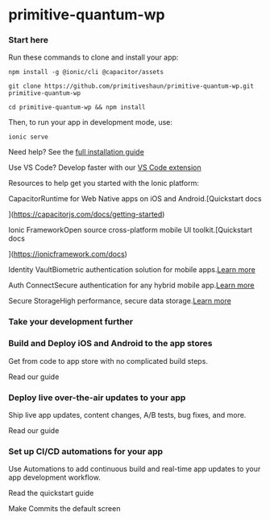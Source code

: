 # primitive-quantum-wp

### Start here

Run these commands to clone and install your app:

    npm install -g @ionic/cli @capacitor/assets

    git clone https://github.com/primitiveshaun/primitive-quantum-wp.git primitive-quantum-wp
    
    cd primitive-quantum-wp && npm install

Then, to run your app in development mode, use:

    ionic serve

Need help? See the [full installation guide](https://ionicframework.com/docs/intro/cli) 

Use VS Code? Develop faster with our [VS Code extension](https://ionic.link/vscode) 

Resources to help get you started with the Ionic platform:

CapacitorRuntime for Web Native apps on iOS and Android.[Quickstart docs

](https://capacitorjs.com/docs/getting-started)

Ionic FrameworkOpen source cross-platform mobile UI toolkit.[Quickstart docs

](https://ionicframework.com/docs)

Identity VaultBiometric authentication solution for mobile apps.[Learn more](/app/d8825fd6/native/identity-vault) 

Auth ConnectSecure authentication for any hybrid mobile app.[Learn more](/app/d8825fd6/native/auth-connect) 

Secure StorageHigh performance, secure data storage.[Learn more](/app/d8825fd6/native/secure-storage) 

### Take your development further

### Build and Deploy iOS and Android to the app stores

Get from code to app store with no complicated build steps.

Read our guide

### Deploy live over-the-air updates to your app

Ship live app updates, content changes, A/B tests, bug fixes, and more.

Read our guide

### Set up CI/CD automations for your app

Use Automations to add continuous build and real-time app updates to your app development workflow.

Read the quickstart guide

Make Commits the default screen
